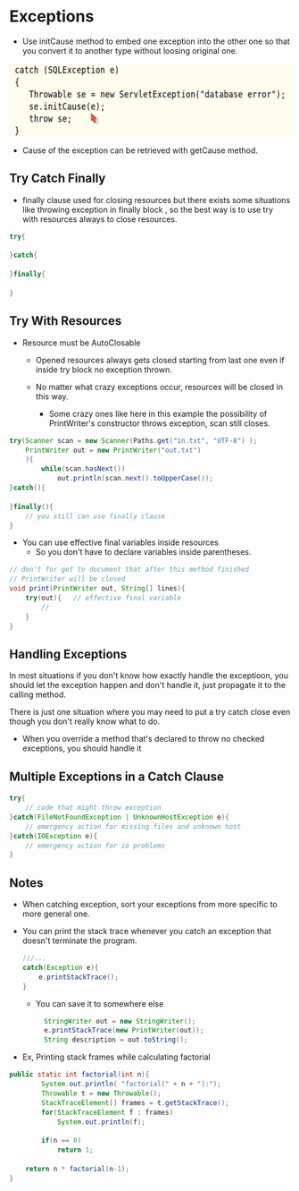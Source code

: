 # Exceptions

* Use initCause method to embed one exception into the other one so that you convert it to another type without loosing original one.

![](img/1.png)

* Cause of the exception can be retrieved with getCause method.

## Try Catch Finally

* finally clause used for closing resources but there exists some situations like throwing exception in finally block , so the best way is to use try with resources always to close resources.
````java
try{
    
}catch{
    
}finally{
    
}
````

## Try With Resources

* Resource must be AutoClosable
   
    * Opened resources always gets closed starting from last one even if inside try block no exception thrown. 

    * No matter what crazy exceptions occur, resources will be closed in this way. 
        * Some crazy ones like here in this example the possibility of PrintWriter's constructor throws exception, scan still closes.
````java
try(Scanner scan = new Scanner(Paths.get("in.txt", "UTF-8") );
    PrintWriter out = new PrintWriter("out.txt")
    ){
        while(scan.hasNext())
            out.println(scan.next().toUpperCase());
}catch(){
    
}finally(){
    // you still can use finally clause
}
````

* You can use effective final variables inside resources
    * So you don't have to declare variables inside parentheses.
````java
// don't for get to document that after this method finished
// PrintWriter will be closed
void print(PrintWriter out, String[] lines){
    try(out){   // effective final variable
        // 
    }
}
````

## Handling Exceptions

In most situations if you don't know how exactly handle the exceptioon, you should let the exception happen and don't handle it, just propagate it to the calling method.

There is just one situation where you may need to put a try catch close even though you don't really know what to do.
* When you override a method that's declared to throw no checked exceptions, you should handle it 

## Multiple Exceptions in a Catch Clause 

````java
try{
    // code that might throw exception
}catch(FileNotFoundException | UnknownHostException e){
    // emergency action for missing files and unknown host
}catch(IOException e){
    // emergency action for io problems
}
````

## Notes

* When catching exception, sort your exceptions from more specific to more general one.

* You can print the stack trace whenever you catch an exception that doesn't terminate the program.
    ````java
    ///...
    catch(Exception e){
        e.printStackTrace();
    }   
    ````
    * You can save it to somewhere else   
    
        ````java
          StringWriter out = new StringWriter();
          e.printStackTrace(new PrintWriter(out));
          String description = out.toString();
        ```` 
* Ex, Printing stack frames while calculating factorial
````java
public static int factorial(int n){
        System.out.println( "factorial(" + n + "):");
        Throwable t = new Throwable();
        StackTraceElement[] frames = t.getStackTrace();
        for(StackTraceElement f : frames)
            System.out.println(f);

        if(n == 0)
            return 1;
    
    return n * factorial(n-1);
}
````